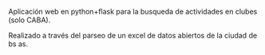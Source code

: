 Aplicación web en python+flask para la busqueda de actividades en clubes (solo CABA).

Realizado a través del parseo de un excel de datos abiertos de la ciudad de bs as.

